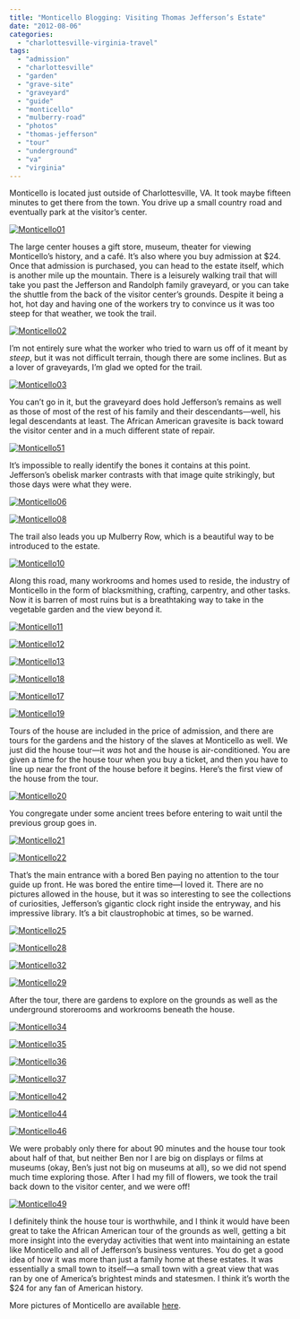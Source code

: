 ```yaml
---
title: "Monticello Blogging: Visiting Thomas Jefferson’s Estate"
date: "2012-08-06"
categories:
  - "charlottesville-virginia-travel"
tags:
  - "admission"
  - "charlottesville"
  - "garden"
  - "grave-site"
  - "graveyard"
  - "guide"
  - "monticello"
  - "mulberry-road"
  - "photos"
  - "thomas-jefferson"
  - "tour"
  - "underground"
  - "va"
  - "virginia"
---
```


Monticello is located just outside of Charlottesville, VA. It took maybe fifteen minutes to get there from the town. You drive up a small country road and eventually park at the visitor’s center.

[![](http://s3.amazonaws.com/thegourmez-wpmedia/2012/08/Monticello01.jpg "Monticello01")](http://s3.amazonaws.com/thegourmez-wpmedia/2012/08/Monticello01.jpg)

The large center houses a gift store, museum, theater for viewing Monticello’s history, and a café. It’s also where you buy admission at $24. Once that admission is purchased, you can head to the estate itself, which is another mile up the mountain. There is a leisurely walking trail that will take you past the Jefferson and Randolph family graveyard, or you can take the shuttle from the back of the visitor center’s grounds. Despite it being a hot, hot day and having one of the workers try to convince us it was too steep for that weather, we took the trail.

[![](http://s3.amazonaws.com/thegourmez-wpmedia/2012/08/Monticello02.jpg "Monticello02")](http://s3.amazonaws.com/thegourmez-wpmedia/2012/08/Monticello02.jpg)

I’m not entirely sure what the worker who tried to warn us off of it meant by _steep_, but it was not difficult terrain, though there are some inclines. But as a lover of graveyards, I’m glad we opted for the trail.




<div class="caption">

[![](http://s3.amazonaws.com/thegourmez-wpmedia/2012/08/Monticello03.jpg "Monticello03")](http://s3.amazonaws.com/thegourmez-wpmedia/2012/08/Monticello03.jpg)</div>


You can’t go in it, but the graveyard does hold Jefferson’s remains as well as those of most of the rest of his family and their descendants—well, his legal descendants at least. The African American gravesite is back toward the visitor center and in a much different state of repair.

[![](http://s3.amazonaws.com/thegourmez-wpmedia/2012/08/Monticello51.jpg "Monticello51")](http://s3.amazonaws.com/thegourmez-wpmedia/2012/08/Monticello51.jpg)

It’s impossible to really identify the bones it contains at this point. Jefferson’s obelisk marker contrasts with that image quite strikingly, but those days were what they were.

[![](http://s3.amazonaws.com/thegourmez-wpmedia/2012/08/Monticello06.jpg "Monticello06")](http://s3.amazonaws.com/thegourmez-wpmedia/2012/08/Monticello06.jpg)




<div class="caption">

[![](http://s3.amazonaws.com/thegourmez-wpmedia/2012/08/Monticello08.jpg "Monticello08")](http://s3.amazonaws.com/thegourmez-wpmedia/2012/08/Monticello08.jpg)</div>


The trail also leads you up Mulberry Row, which is a beautiful way to be introduced to the estate.

[![](http://s3.amazonaws.com/thegourmez-wpmedia/2012/08/Monticello10.jpg "Monticello10")](http://s3.amazonaws.com/thegourmez-wpmedia/2012/08/Monticello10.jpg)

Along this road, many workrooms and homes used to reside, the industry of Monticello in the form of blacksmithing, crafting, carpentry, and other tasks. Now it is barren of most ruins but is a breathtaking way to take in the vegetable garden and the view beyond it.

[![](http://s3.amazonaws.com/thegourmez-wpmedia/2012/08/Monticello11.jpg "Monticello11")](http://s3.amazonaws.com/thegourmez-wpmedia/2012/08/Monticello11.jpg)




<div class="caption">

[![](http://s3.amazonaws.com/thegourmez-wpmedia/2012/08/Monticello12.jpg "Monticello12")](http://s3.amazonaws.com/thegourmez-wpmedia/2012/08/Monticello12.jpg)</div>


[![](http://s3.amazonaws.com/thegourmez-wpmedia/2012/08/Monticello13.jpg "Monticello13")](http://s3.amazonaws.com/thegourmez-wpmedia/2012/08/Monticello13.jpg)

[![](http://s3.amazonaws.com/thegourmez-wpmedia/2012/08/Monticello18.jpg "Monticello18")](http://s3.amazonaws.com/thegourmez-wpmedia/2012/08/Monticello18.jpg)




<div class="caption">

[![](http://s3.amazonaws.com/thegourmez-wpmedia/2012/08/Monticello17.jpg "Monticello17")](http://s3.amazonaws.com/thegourmez-wpmedia/2012/08/Monticello17.jpg)</div>


[![](http://s3.amazonaws.com/thegourmez-wpmedia/2012/08/Monticello19.jpg "Monticello19")](http://s3.amazonaws.com/thegourmez-wpmedia/2012/08/Monticello19.jpg)

Tours of the house are included in the price of admission, and there are tours for the gardens and the history of the slaves at Monticello as well. We just did the house tour—it _was_ hot and the house is air-conditioned. You are given a time for the house tour when you buy a ticket, and then you have to line up near the front of the house before it begins. Here’s the first view of the house from the tour.

[![](http://s3.amazonaws.com/thegourmez-wpmedia/2012/08/Monticello20.jpg "Monticello20")](http://s3.amazonaws.com/thegourmez-wpmedia/2012/08/Monticello20.jpg)

You congregate under some ancient trees before entering to wait until the previous group goes in.

[![](http://s3.amazonaws.com/thegourmez-wpmedia/2012/08/Monticello21.jpg "Monticello21")](http://s3.amazonaws.com/thegourmez-wpmedia/2012/08/Monticello21.jpg)

[![](http://s3.amazonaws.com/thegourmez-wpmedia/2012/08/Monticello22.jpg "Monticello22")](http://s3.amazonaws.com/thegourmez-wpmedia/2012/08/Monticello22.jpg)

That’s the main entrance with a bored Ben paying no attention to the tour guide up front. He was bored the entire time—I loved it. There are no pictures allowed in the house, but it was so interesting to see the collections of curiosities, Jefferson’s gigantic clock right inside the entryway, and his impressive library. It’s a bit claustrophobic at times, so be warned.




<div class="caption">

[![](http://s3.amazonaws.com/thegourmez-wpmedia/2012/08/Monticello25.jpg "Monticello25")](http://s3.amazonaws.com/thegourmez-wpmedia/2012/08/Monticello25.jpg)</div>





<div class="caption">

[![](http://s3.amazonaws.com/thegourmez-wpmedia/2012/08/Monticello28.jpg "Monticello28")](http://s3.amazonaws.com/thegourmez-wpmedia/2012/08/Monticello28.jpg)</div>





<div class="caption">

[![](http://s3.amazonaws.com/thegourmez-wpmedia/2012/08/Monticello32.jpg "Monticello32")](http://s3.amazonaws.com/thegourmez-wpmedia/2012/08/Monticello32.jpg)</div>





<div class="caption">

[![](http://s3.amazonaws.com/thegourmez-wpmedia/2012/08/Monticello29.jpg "Monticello29")](http://s3.amazonaws.com/thegourmez-wpmedia/2012/08/Monticello29.jpg)</div>


After the tour, there are gardens to explore on the grounds as well as the underground storerooms and workrooms beneath the house.




<div class="caption">

[![](http://s3.amazonaws.com/thegourmez-wpmedia/2012/08/Monticello34.jpg "Monticello34")](http://s3.amazonaws.com/thegourmez-wpmedia/2012/08/Monticello34.jpg)</div>





<div class="caption">

[![](http://s3.amazonaws.com/thegourmez-wpmedia/2012/08/Monticello35.jpg "Monticello35")](http://s3.amazonaws.com/thegourmez-wpmedia/2012/08/Monticello35.jpg)</div>





<div class="caption">

[![](http://s3.amazonaws.com/thegourmez-wpmedia/2012/08/Monticello36.jpg "Monticello36")](http://s3.amazonaws.com/thegourmez-wpmedia/2012/08/Monticello36.jpg)</div>





<div class="caption">

[![](http://s3.amazonaws.com/thegourmez-wpmedia/2012/08/Monticello37.jpg "Monticello37")](http://s3.amazonaws.com/thegourmez-wpmedia/2012/08/Monticello37.jpg)</div>





<div class="caption">

[![](http://s3.amazonaws.com/thegourmez-wpmedia/2012/08/Monticello42.jpg "Monticello42")](http://s3.amazonaws.com/thegourmez-wpmedia/2012/08/Monticello42.jpg)</div>


[![](http://s3.amazonaws.com/thegourmez-wpmedia/2012/08/Monticello44.jpg "Monticello44")](http://s3.amazonaws.com/thegourmez-wpmedia/2012/08/Monticello44.jpg)

[![](http://s3.amazonaws.com/thegourmez-wpmedia/2012/08/Monticello46.jpg "Monticello46")](http://s3.amazonaws.com/thegourmez-wpmedia/2012/08/Monticello46.jpg)

We were probably only there for about 90 minutes and the house tour took about half of that, but neither Ben nor I are big on displays or films at museums (okay, Ben’s just not big on museums at all), so we did not spend much time exploring those. After I had my fill of flowers, we took the trail back down to the visitor center, and we were off!




<div class="caption">

[![](http://s3.amazonaws.com/thegourmez-wpmedia/2012/08/Monticello49.jpg "Monticello49")](http://s3.amazonaws.com/thegourmez-wpmedia/2012/08/Monticello49.jpg)</div>


I definitely think the house tour is worthwhile, and I think it would have been great to take the African American tour of the grounds as well, getting a bit more insight into the everyday activities that went into maintaining an estate like Monticello and all of Jefferson’s business ventures. You do get a good idea of how it was more than just a family home at these estates. It was essentially a small town to itself—a small town with a great view that was ran by one of America’s brightest minds and statesmen. I think it’s worth the $24 for any fan of American history.

More pictures of Monticello are available [here](https://www.facebook.com/media/set/?set=a.10150926898029607.415672.567409606&type=3 "Monticello Photos").
